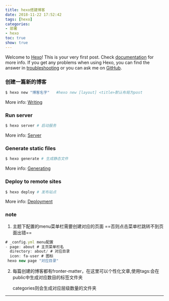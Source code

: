```yaml
---
title: hexo搭建博客
date: 2018-11-22 17:52:42
tags: [hexo]
categories: 
- 部署
- hexo 
toc: true
show: true
---
```

Welcome to [Hexo](https://hexo.io/)! This is your very first post. Check [documentation](https://hexo.io/docs/) for more info. If you get any problems when using Hexo, you can find the answer in [troubleshooting](https://hexo.io/docs/troubleshooting.html) or you can ask me on [GitHub](https://github.com/hexojs/hexo/issues).



### 创建一篇新的博客

``` bash
$ hexo new "博客名字"   #hexo new [layout] <title>默认布局为post
```

More info: [Writing](https://hexo.io/docs/writing.html)

### Run server

``` bash
$ hexo server # 启动服务
```

More info: [Server](https://hexo.io/docs/server.html)

### Generate static files

``` bash
$ hexo generate # 生成静态文件
```

More info: [Generating](https://hexo.io/docs/generating.html)

### Deploy to remote sites

``` bash
$ hexo deploy # 发布站点
```

More info: [Deployment](https://hexo.io/docs/deployment.html)

### note

1. 主题下配置的menu菜单栏需要创建对应的页面 ==否则点击菜单栏跳转不到页面出错==

```javascript
# _config.yml menu配置
- page: about # 主页菜单栏名
  directory: about/ # 对应目录
  icon: fa-user # 图标
 hexo new page "对应目录"
```

2. 每篇创建的博客都有fronter-matter，在这里可以个性化文章,使用tags:会在public中生成对应数目的标签文件夹

   categories则会生成对应层级数量的文件夹



***








